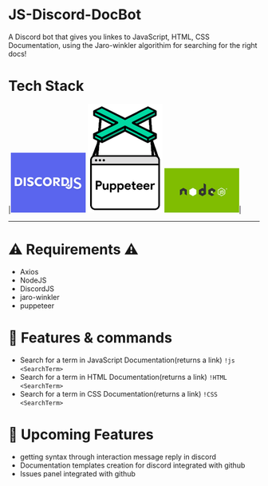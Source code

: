 # JS-Discord-DocBot
A Discord bot that gives you linkes to JavaScript, HTML, CSS Documentation, using the Jaro-winkler algorithim 
for searching for the right docs!

# Tech Stack

|<img width = 150 src = "Assets/discordjs.png">
<img width = 150 src = "Assets/pupp.png">
<img width = 150 src = "Assets/nodejs.png">|

______________________________________________

# ⚠️ Requirements ⚠️

- Axios
- NodeJS
- DiscordJS
- jaro-winkler
- puppeteer

# 📝 Features & commands
- Search for a term in JavaScript Documentation(returns a link)
  `!js <SearchTerm>`
- Search for a term in HTML Documentation(returns a link)
  `!HTML <SearchTerm>`
- Search for a term in CSS Documentation(returns a link)
  `!CSS <SearchTerm>`

# 🚀 Upcoming Features
 - getting syntax through interaction message reply in discord
 - Documentation templates creation for discord integrated with github
 - Issues panel integrated with github
